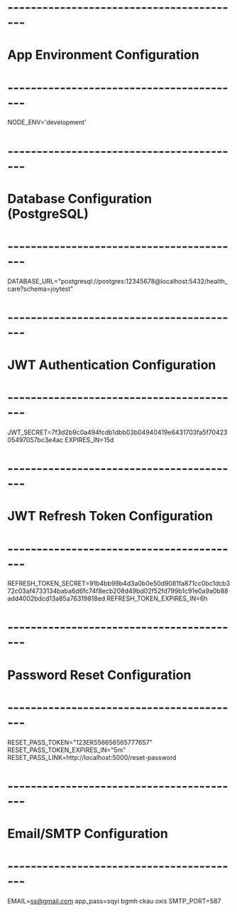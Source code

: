 # -----------------------------------------
# App Environment Configuration
# -----------------------------------------
NODE_ENV='development'

# -----------------------------------------
# Database Configuration (PostgreSQL)
# -----------------------------------------
DATABASE_URL="postgresql://postgres:12345678@localhost:5432/health_care?schema=joytest"

# -----------------------------------------
# JWT Authentication Configuration
# -----------------------------------------
JWT_SECRET=7f3d2b9c0a494fcdb1dbb03b04940419e6431703fa5f7042305497057bc3e4ac
EXPIRES_IN=15d

# -----------------------------------------
# JWT Refresh Token Configuration
# -----------------------------------------
REFRESH_TOKEN_SECRET=91b4bb99b4d3a0b0e50d9081fa871cc0bc1dcb372c03af4733134baba6d6fc74f8ecb208d49bd02f52fd799b1c91e0a9a0b88add4002bdcd13a85a76319818ed
REFRESH_TOKEN_EXPIRES_IN=6h

# -----------------------------------------
# Password Reset Configuration
# -----------------------------------------
RESET_PASS_TOKEN="123ER556656565777657"
RESET_PASS_TOKEN_EXPIRES_IN="5m"
RESET_PASS_LINK=http://localhost:5000/reset-password

# -----------------------------------------
# Email/SMTP Configuration
# -----------------------------------------
EMAIL=ss@gmail.com
app_pass=sqyi bgmh ckau oxis
SMTP_PORT=587
